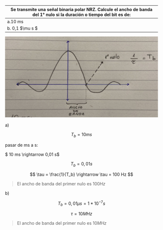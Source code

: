 | Se transmite una señal binaria polar NRZ. Calcule el ancho de banda del 1° nulo si la duración o tiempo del bit es de: |
| ---------------------------------------------------------------------------------------------------------------------- |
| a.10 ms                                                                                                                |
| b. 0,1 $\mu s $                                                                                                        |

![3-10](assets/3-10.png)

a)

$$
T_b = 10 ms
$$

pasar de ms a s:

$ 10 ms \rightarrow 0,01 s$

$$
T_b = 0,01 s
$$

$$
\tau = \frac{1}{T_b}     \rightarrow     \tau = 100 Hz
$$

> El ancho de banda del primer nulo es $100 Hz$

b)

$$
T_b = 0,01 \mu s = 1 * 10^{-7} s
$$

$$
\tau = 10 MHz
$$

> El ancho de banda del primer nulo es $10 MHz$
